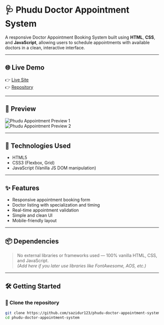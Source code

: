 # 🩺 Phudu Doctor Appointment System

A responsive Doctor Appointment Booking System built using **HTML**, **CSS**, and **JavaScript**, allowing users to schedule appointments with available doctors in a clean, interactive interface.

---

## 🌐 Live Demo

👉 [Live Site](https://your-live-link.com)  
👉 [Repository](https://github.com/sazidur123/phudu-doctor-appointment-system)

---

## 📸 Preview

![Phudu Appointment Preview 1](https://github.com/sazidur123/phudu-doctor-appointment-system/blob/main/public/screenshot1.png)  
![Phudu Appointment Preview 2](https://github.com/sazidur123/phudu-doctor-appointment-system/blob/main/public/screenshot2.png)

---

## 🚀 Technologies Used

- HTML5  
- CSS3 (Flexbox, Grid)  
- JavaScript (Vanilla JS DOM manipulation)  

---

## ✨ Features

- Responsive appointment booking form  
- Doctor listing with specialization and timing  
- Real-time appointment validation  
- Simple and clean UI  
- Mobile-friendly layout  

---

## 📦 Dependencies

> No external libraries or frameworks used — 100% vanilla HTML, CSS, and JavaScript.  
> *(Add here if you later use libraries like FontAwesome, AOS, etc.)*

---

## 🛠️ Getting Started

### 📁 Clone the repository

```bash
git clone https://github.com/sazidur123/phudu-doctor-appointment-system.git
cd phudu-doctor-appointment-system
